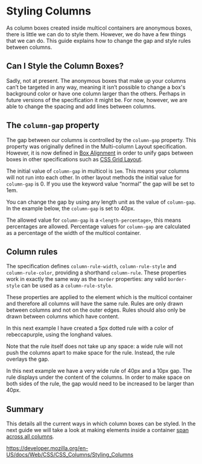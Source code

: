 # Styling Columns

As column boxes created inside multicol containers are anonymous boxes, there is little we can do to style them. However, we do have a few things that we can do. This guide explains how to change the gap and style rules between columns.

## Can I Style the Column Boxes?

Sadly, not at present. The anonymous boxes that make up your columns can’t be targeted in any way, meaning it isn’t possible to change a box's background color or have one column larger than the others. Perhaps in future versions of the specification it might be. For now, however, we are able to change the spacing and add lines between columns.

## The `column-gap` property

The gap between our columns is controlled by the `column-gap` property. This property was originally defined in the Multi-column Layout specification. However, it is now defined in [Box Alignment](../css_box_alignment) in order to unify gaps between boxes in other specifications such as [CSS Grid Layout](../css_grid_layout/box_alignment_in_css_grid_layout).

The initial value of `column-gap` in multicol is `1em`. This means your columns will not run into each other. In other layout methods the initial value for `column-gap` is 0. If you use the keyword value “normal” the gap will be set to 1em.

You can change the gap by using any length unit as the value of `column-gap`. In the example below, the `column-gap` is set to 40px.

The allowed value for `column-gap` is a `<length-percentage>`, this means percentages are allowed. Percentage values for `column-gap` are calculated as a percentage of the width of the multicol container.

## Column rules

The specification defines `column-rule-width`, `column-rule-style` and `column-rule-color`, providing a shorthand `column-rule`. These properties work in exactly the same way as the `border` properties: any valid `border-style` can be used as a `column-rule-style`.

These properties are applied to the element which is the multicol container and therefore all columns will have the same rule. Rules are only drawn between columns and not on the outer edges. Rules should also only be drawn between columns which have content.

In this next example I have created a 5px dotted rule with a color of rebeccapurple, using the longhand values.

Note that the rule itself does not take up any space: a wide rule will not push the columns apart to make space for the rule. Instead, the rule overlays the gap.

In this next example we have a very wide rule of 40px and a 10px gap. The rule displays under the content of the columns. In order to make space on both sides of the rule, the gap would need to be increased to be larger than 40px.

## Summary

This details all the current ways in which column boxes can be styled. In the next guide we will take a look at making elements inside a container [span across all columns](spanning_columns).

<a href="https://developer.mozilla.org/en-US/docs/Web/CSS/CSS_Columns/Styling_Columns" class="_attribution-link">https://developer.mozilla.org/en-US/docs/Web/CSS/CSS_Columns/Styling_Columns</a>
